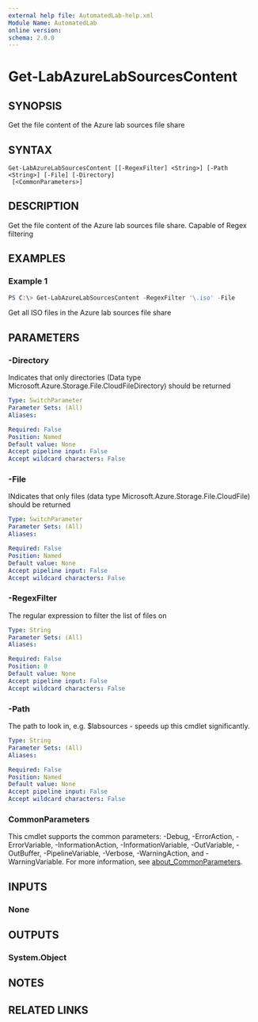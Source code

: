```yaml
---
external help file: AutomatedLab-help.xml
Module Name: AutomatedLab
online version:
schema: 2.0.0
---
```


# Get-LabAzureLabSourcesContent

## SYNOPSIS
Get the file content of the Azure lab sources file share

## SYNTAX

```
Get-LabAzureLabSourcesContent [[-RegexFilter] <String>] [-Path <String>] [-File] [-Directory]
 [<CommonParameters>]
```

## DESCRIPTION
Get the file content of the Azure lab sources file share.
Capable of Regex filtering

## EXAMPLES

### Example 1
```powershell
PS C:\> Get-LabAzureLabSourcesContent -RegexFilter '\.iso' -File
```

Get all ISO files in the Azure lab sources file share

## PARAMETERS

### -Directory
Indicates that only directories (Data type Microsoft.Azure.Storage.File.CloudFileDirectory) should be returned

```yaml
Type: SwitchParameter
Parameter Sets: (All)
Aliases:

Required: False
Position: Named
Default value: None
Accept pipeline input: False
Accept wildcard characters: False
```

### -File
INdicates that only files (data type Microsoft.Azure.Storage.File.CloudFile) should be returned

```yaml
Type: SwitchParameter
Parameter Sets: (All)
Aliases:

Required: False
Position: Named
Default value: None
Accept pipeline input: False
Accept wildcard characters: False
```

### -RegexFilter
The regular expression to filter the list of files on

```yaml
Type: String
Parameter Sets: (All)
Aliases:

Required: False
Position: 0
Default value: None
Accept pipeline input: False
Accept wildcard characters: False
```

### -Path
The path to look in, e.g. $labsources - speeds up this cmdlet significantly.

```yaml
Type: String
Parameter Sets: (All)
Aliases:

Required: False
Position: Named
Default value: None
Accept pipeline input: False
Accept wildcard characters: False
```

### CommonParameters
This cmdlet supports the common parameters: -Debug, -ErrorAction, -ErrorVariable, -InformationAction, -InformationVariable, -OutVariable, -OutBuffer, -PipelineVariable, -Verbose, -WarningAction, and -WarningVariable. For more information, see [about_CommonParameters](http://go.microsoft.com/fwlink/?LinkID=113216).

## INPUTS

### None
## OUTPUTS

### System.Object
## NOTES

## RELATED LINKS
